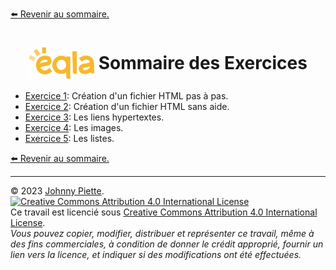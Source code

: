 [:arrow_left: Revenir au sommaire.](/README.md#sommaire)
<h1 id="exercices" style="display: flex; align-items: center; justify-content: center;">
    <img src="/Images/Eqla.png" style="height:50px">
    &nbsp;Sommaire des Exercices
</h1>

- [Exercice 1](Exercice1.md#exercice1): Création d'un fichier HTML pas à pas.
- [Exercice 2](Exercice2.md#exercice2): Création d'un fichier HTML sans aide.
- [Exercice 3](Exercice3.md#exercice3): Les liens hypertextes.
- [Exercice 4](Exercice4.md#exercice4): Les images.
- [Exercice 5](Exercice5.md#exercice5): Les listes.

[:arrow_left: Revenir au sommaire.](/README.md#sommaire)

---
&copy; 2023 [Johnny Piette](https://github.com/ZamBoyle).  
[![Creative Commons Attribution 4.0 International License](https://i.creativecommons.org/l/by/4.0/88x31.png)](https://creativecommons.org/licenses/by/4.0/)  
Ce travail est licencié sous [Creative Commons Attribution 4.0 International License](https://creativecommons.org/licenses/by/4.0/).   
_Vous pouvez copier, modifier, distribuer et représenter ce travail, même à des fins commerciales, à condition de donner le crédit approprié, fournir un lien vers la licence, et indiquer si des modifications ont été effectuées._
